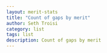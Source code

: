```yaml
---
layout: merit-stats
title: "Count of gaps by merit"
author: Seth Troisi
category: list
tags: list
description: Count of gaps by merit
---
```

